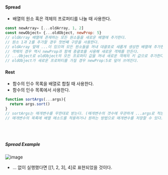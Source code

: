 #### Spread
- 배열의 원소 혹은 객체의 프로퍼티를 나눌 때 사용한다.
```JavaScript
const newArray= [...oldArray, 1, 2]
const newObject= {...oldObject, newProp: 5}
// oldArray 배열에 존재하는 모든 원소들을 새로운 배열에 추가한다.
// 원소 1과 2를 추가할 경우 첫번째 구문을 사용한다.
// oldArray 앞에 ...이 있으며 모든 원소들을 꺼내 대괄호로 새롭게 생성한 배열에 추가한다.
// 객체의 경우 역시 newProp과 함께 중괄호를 사용해 새로운 객체를 만든다.
// ...Object로 oldObject의 모든 프로퍼티 값을 꺼내 새로운 객체의 키 값으로 추가한다.
// oldObject가 새로운 프로퍼티를 가질 경우 newProp:5로 덮어 쓰여진다.
```

#### Rest
- 함수의 인수 목록을 배열로 합칠 때 사용한다.
- 함수의 인수 목록에서 사용한다.
```JavaScript
function sortArgs(...args){
  return args.sort()
}
// sortArgs는 매개변수를 무한대로 받는다. (매개변수의 갯수에 무관하게 ...args로 적는다)
// 매개변수의 목록에 배열 메소드를 적용하거나 원하는 방법으로 매개변수를 저장할 수 있다.
```


<br>
<br>


##### Spread Example
![image](https://user-images.githubusercontent.com/79950504/181288619-35fbfd3a-2391-49f4-a307-0cf1dec08395.png)  
- ... 없이 실행했다면 [[1, 2, 3], 4]로 표현되었을 것이다.
